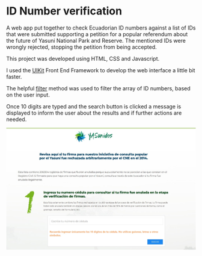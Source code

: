 # ID Number verification

A web app put together to check Ecuadorian ID numbers against a list of IDs that were submitted supporting a petition for a popular referendum about the future of Yasuni National Park and Reserve. 
The mentioned IDs were wrongly rejected, stopping the petition from being accepted.

This project was developed using HTML, CSS and Javascript. 

I used the [UIKit](https://getuikit.com/) Front End Framework to develop the web interface a little bit faster.

The helpful [filter](https://developer.mozilla.org/en-US/docs/Web/JavaScript/Reference/Global_Objects/Array/filter) method was used to filter the array of ID numbers, based on the user input.

Once 10 digits are typed and the search button is clicked a message is displayed to inform the user about the results and if further actions are needed. 


![Project Screenshot](/screenshot.jpg "Project Screenshot")
